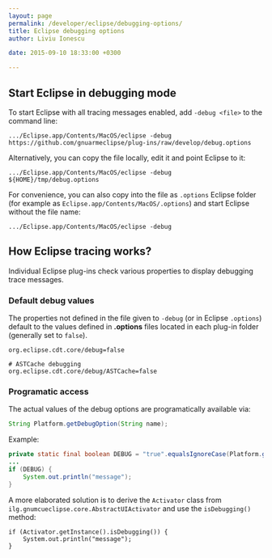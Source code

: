 ```yaml
---
layout: page
permalink: /developer/eclipse/debugging-options/
title: Eclipse debugging options
author: Liviu Ionescu

date: 2015-09-10 18:33:00 +0300

---
```


## Start Eclipse in debugging mode

To start Eclipse with all tracing messages enabled, add `-debug <file>` to the command line:

```
.../Eclipse.app/Contents/MacOS/eclipse -debug https://github.com/gnuarmeclipse/plug-ins/raw/develop/debug.options
```

Alternatively, you can copy the file locally, edit it and point Eclipse to it:

```
.../Eclipse.app/Contents/MacOS/eclipse -debug ${HOME}/tmp/debug.options
```

For convenience, you can also copy into the file as `.options` Eclipse folder (for example as `Eclipse.app/Contents/MacOS/.options`) and start Eclipse without the file name:

```
.../Eclipse.app/Contents/MacOS/eclipse -debug
```

## How Eclipse tracing works?

Individual Eclipse plug-ins check various properties to display debugging trace messages.

### Default debug values

The properties not defined in the file given to `-debug` (or in Eclipse `.options`) default to the values defined in **.options** files located in each plug-in folder (generally set to `false`).

```
org.eclipse.cdt.core/debug=false

# ASTCache debugging
org.eclipse.cdt.core/debug/ASTCache=false
```

### Programatic access

The actual values of the debug options are programatically available via:

```java
String Platform.getDebugOption(String name);
```

Example:

```java
private static final boolean DEBUG = "true".equalsIgnoreCase(Platform.getDebugOption("org.eclipse.cdt.core/debug/ASTCache"));
...
if (DEBUG) {
    System.out.println("message");
}
```

A more elaborated solution is to derive the `Activator` class from `ilg.gnumcueclipse.core.AbstractUIActivator` and use the `isDebugging()` method:

```
if (Activator.getInstance().isDebugging()) {
	System.out.println("message");
}
```
